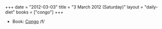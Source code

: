 +++
date = "2012-03-03"
title = "3 March 2012 (Saturday)"
layout = "daily-diet"
books = ["congo"]
+++

<ul>
<li class="entry books">Book: <a href="/books/congo">Congo</a> /f/</li>
</ul>